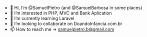 - 👋 Hi, I’m @SamuelPietro (and @SamuelBarbosa in some places)
- 👀 I’m interested in PHP, MVC and Bank Aplication
- 🌱 I’m currently learning Laravel 
- 💞️ I’m looking to collaborate on DoandoInfancia.com.br
- 📫 How to reach me -> samuelpietro.b@gmail.com

<!---
this is a ✨ special ✨ repository because its `README.md` (this file) appears on your GitHub profile.
You can click the Preview link to take a look at your changes.
--->
